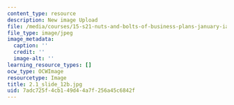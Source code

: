```yaml
---
content_type: resource
description: New image Upload
file: /media/courses/15-s21-nuts-and-bolts-of-business-plans-january-iap-2014/7adc725f4cb149d44a7f256a45c6842f_2.1_slide_12b.jpg
file_type: image/jpeg
image_metadata:
  caption: ''
  credit: ''
  image-alt: ''
learning_resource_types: []
ocw_type: OCWImage
resourcetype: Image
title: 2.1_slide_12b.jpg
uid: 7adc725f-4cb1-49d4-4a7f-256a45c6842f
---
```

